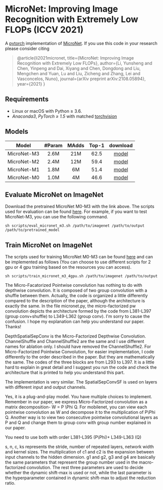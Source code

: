 # MicroNet: Improving Image Recognition with Extremely Low FLOPs (ICCV 2021)
A [pytorch](http://pytorch.org/) implementation of [MicroNet](https://arxiv.org/abs/2108.05894).
If you use this code in your research please consider citing
>@article{li2021micronet,
  title={MicroNet: Improving Image Recognition with Extremely Low FLOPs},
  author={Li, Yunsheng and Chen, Yinpeng and Dai, Xiyang and Chen, Dongdong and Liu, Mengchen and Yuan, Lu and Liu, Zicheng and Zhang, Lei and Vasconcelos, Nuno},
  journal={arXiv preprint arXiv:2108.05894},
  year={2021}
}
## Requirements

- Linux or macOS with Python ≥ 3.6.
- *Anaconda3*, *PyTorch ≥ 1.5* with matched [torchvision](https://github.com/pytorch/vision/)

## Models
Model | #Param | MAdds | Top-1 | download
--- |:---:|:---:|:---:|:---:
MicroNet-M3 | 2.6M | 21M  | 62.5 | [model](http://www.svcl.ucsd.edu/projects/micronet/assets/micronet-m3.pth)
MicroNet-M2 | 2.4M | 12M  | 59.4 | [model](http://www.svcl.ucsd.edu/projects/micronet/assets/micronet-m2.pth)
MicroNet-M1 | 1.8M | 6M  | 51.4 | [model](http://www.svcl.ucsd.edu/projects/micronet/assets/micronet-m1.pth)
MicroNet-M0 | 1.0M | 4M  | 46.6 | [model](http://www.svcl.ucsd.edu/projects/micronet/assets/micronet-m0.pth)

## Evaluate MicroNet on ImageNet

Download the pretrained MicroNet M0-M3 with the link above. The scripts used for evaluation can be found [here](script). For example, if you want to test MicroNet-M3, you can use the following command.

```
sh scripts/eval_micronet_m3.sh /path/to/imagenet /path/to/output /path/to/pretrained_model
```

## Train MicroNet on ImageNet

The scripts used for training MicroNet M0-M3 can be found [here](script) and can be implemented as follows (You can choose to use different scripts for 2 gpu or 4 gpu training based on the resources you can access).
```
sh scripts/train_micronet_m3_4gpu.sh /path/to/imagenet /path/to/output
```


The Micro-Facatorized Pointwise convolution has nothing to do with depthwise convolution. It is composed of two group convolution with a shuffle between them. Actually, the code is organized a little differently compared to the description of the paper, although the architecture is exactly the same. In the file micronet.py, the micro-factorized pw convolution depicts the architecture formed by the code from L381-L397 (group conv+shuffle) to L349-L362 (group conv). I'm sorry to cause the confusion. I hope my explanation can help you understand our paper. Thanks!

DepthSpatialSepConv is the Micro-Factorized Depthwise Convolution. ChannelShuffle and ChannelShuffle2 are the same and I use different names for ablation only. I should have removed the ChannelShuffle2. For Micro-Factorized Pointwise Convolution, for easier implementation, I code differently to the order described in the paper. But they are mathematically the same. The codes of the three blocks are from L293 to L397. It is a little hard to explain in great detail and I suggest you run the code and check the architecture that is printed to help you understand this part.

The implementation is very similar. The SpatialSepConvSF is used on layers with different input and output channels.


Yes, it is a plug-and-play model. You have multiple choices to implement. Remember in our paper, we express Micro-Factorized convolution as a matrix decomposition- W = P \Phi Q. For mobilenet, you can view each pointwise convolution as W and decompose it to the multiplication of P\Phi Q. Another way is to view two consecutive pointwise convolutional layers as P and Q and change them to group conv with group number explained in our paper.

You need to use both with order L381-L395 (P\Phi)+ L349-L363 (Q)

s, n, c, ks represents the stride, number of repeated layers, network width and kernel sizes. The multiplication of c1 and c2 is the expansion between input channels to the hidden dimension. g1 and g2, g3 and g4 are basically the same parameters that represent the group number used in the macro-factorized convolution. The rest three parameters are used to decide whether the dynamic shift-max is used or not, while the last parameter is the hyperparameter contained in dynamic shift-max to adjust the reduction ratio.